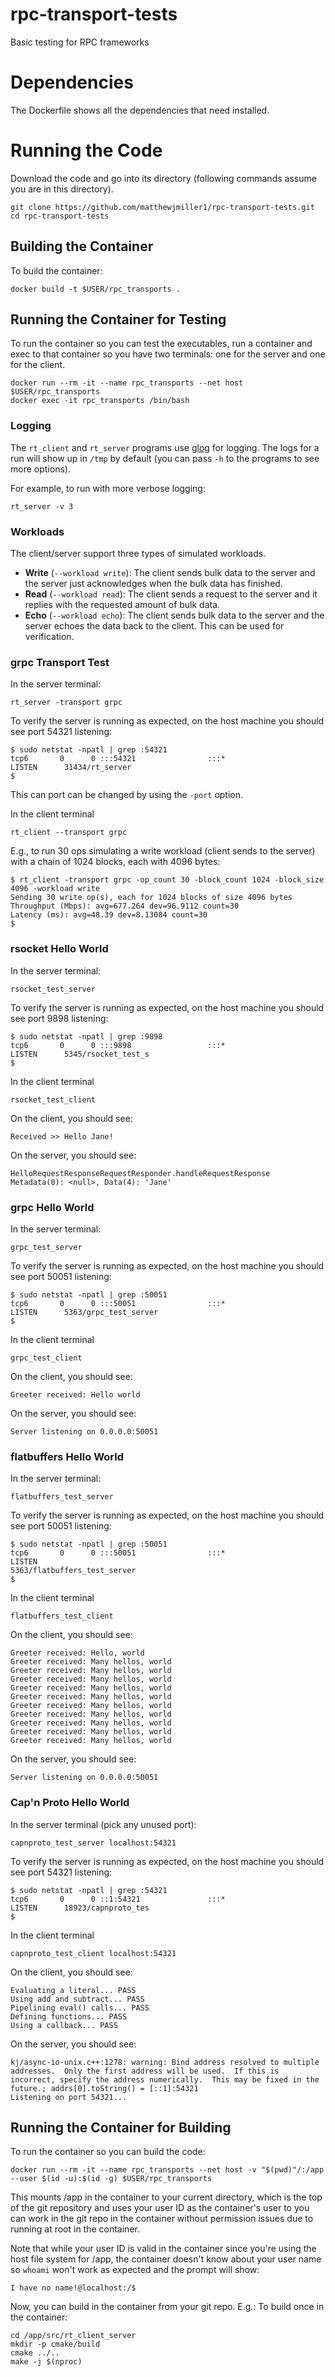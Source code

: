 # rpc-transport-tests
Basic testing for RPC frameworks

# Dependencies
The Dockerfile shows all the dependencies that need installed.

# Running the Code
Download the code and go into its directory (following commands assume
you are in this directory).

```
git clone https://github.com/matthewjmiller1/rpc-transport-tests.git
cd rpc-transport-tests
```

## Building the Container
To build the container:
```
docker build -t $USER/rpc_transports .
```

## Running the Container for Testing
To run the container so you can test the executables, run a container and exec
to that container so you have two terminals: one for the server and one for the
client.
```
docker run --rm -it --name rpc_transports --net host $USER/rpc_transports
docker exec -it rpc_transports /bin/bash
```

### Logging
The `rt_client` and `rt_server` programs use
[glog](https://github.com/google/glog) for logging. The logs for a run will show
up in `/tmp` by default (you can pass `-h` to the programs to see more options).

For example, to run with more verbose logging:
```
rt_server -v 3
```

### Workloads
The client/server support three types of simulated workloads.
* __Write__ (```--workload write```): The client sends bulk data to the
server and the server just acknowledges when the bulk data has finished.
* __Read__ (```--workload read```): The client sends a request to the
server and it replies with the requested amount of bulk data.
* __Echo__ (```--workload echo```): The client sends bulk data to the server
and the server echoes the data back to the client. This can be used for
verification.

### grpc Transport Test
In the server terminal:
```
rt_server -transport grpc
```

To verify the server is running as expected, on the host machine you should see
port 54321 listening:
```
$ sudo netstat -npatl | grep :54321
tcp6       0      0 :::54321                :::*                    LISTEN      31434/rt_server
$
```

This can port can be changed by using the `-port` option.

In the client terminal
```
rt_client --transport grpc
```

E.g., to run 30 ops simulating a write workload (client sends to the server)
with a chain of 1024 blocks, each with 4096 bytes:
```
$ rt_client -transport grpc -op_count 30 -block_count 1024 -block_size 4096 -workload write
Sending 30 write op(s), each for 1024 blocks of size 4096 bytes
Throughput (Mbps): avg=677.264 dev=96.9112 count=30
Latency (ms): avg=48.39 dev=8.13084 count=30
$ 
```

### rsocket Hello World
In the server terminal:
```
rsocket_test_server
```

To verify the server is running as expected, on the host machine you should see
port 9898 listening:
```
$ sudo netstat -npatl | grep :9898
tcp6       0      0 :::9898                 :::*                    LISTEN      5345/rsocket_test_s 
$
```

In the client terminal
```
rsocket_test_client
```

On the client, you should see:
```
Received >> Hello Jane!
```

On the server, you should see:
```
HelloRequestResponseRequestResponder.handleRequestResponse Metadata(0): <null>, Data(4): 'Jane'
```

### grpc Hello World
In the server terminal:
```
grpc_test_server
```

To verify the server is running as expected, on the host machine you should see
port 50051 listening:
```
$ sudo netstat -npatl | grep :50051
tcp6       0      0 :::50051                :::*                    LISTEN      5363/grpc_test_server
$
```

In the client terminal
```
grpc_test_client
```

On the client, you should see:
```
Greeter received: Hello world
```

On the server, you should see:
```
Server listening on 0.0.0.0:50051
```

### flatbuffers Hello World
In the server terminal:
```
flatbuffers_test_server
```

To verify the server is running as expected, on the host machine you should see
port 50051 listening:
```
$ sudo netstat -npatl | grep :50051
tcp6       0      0 :::50051                :::*                    LISTEN
5363/flatbuffers_test_server
$
```

In the client terminal
```
flatbuffers_test_client
```

On the client, you should see:
```
Greeter received: Hello, world
Greeter received: Many hellos, world
Greeter received: Many hellos, world
Greeter received: Many hellos, world
Greeter received: Many hellos, world
Greeter received: Many hellos, world
Greeter received: Many hellos, world
Greeter received: Many hellos, world
Greeter received: Many hellos, world
Greeter received: Many hellos, world
Greeter received: Many hellos, world
```

On the server, you should see:
```
Server listening on 0.0.0.0:50051
```

### Cap'n Proto Hello World
In the server terminal (pick any unused port):
```
capnproto_test_server localhost:54321
```

To verify the server is running as expected, on the host machine you should see
port 54321 listening:
```
$ sudo netstat -npatl | grep :54321
tcp6       0      0 ::1:54321               :::*                    LISTEN      18923/capnproto_tes
$
```

In the client terminal
```
capnproto_test_client localhost:54321
```

On the client, you should see:
```
Evaluating a literal... PASS
Using add and subtract... PASS
Pipelining eval() calls... PASS
Defining functions... PASS
Using a callback... PASS
```

On the server, you should see:
```
kj/async-io-unix.c++:1278: warning: Bind address resolved to multiple addresses.  Only the first address will be used.  If this is incorrect, specify the address numerically.  This may be fixed in the future.; addrs[0].toString() = [::1]:54321
Listening on port 54321...
```

## Running the Container for Building
To run the container so you can build the code:
```
docker run --rm -it --name rpc_transports --net host -v "$(pwd)"/:/app --user $(id -u):$(id -g) $USER/rpc_transports
```

This mounts /app in the container to your current directory, which is the top
of the git repository and uses your user ID as the container's user to you can
work in the git repo in the container without permission issues due to running
at root in the container.

Note that while your user ID is valid in the container since you're using the
host file system for /app, the container doesn't know about your user name so
`whoami` won't work as expected and the prompt will show:
```
I have no name!@localhost:/$
```

Now, you can build in the container from your git repo. E.g.:
To build once in the container:
```
cd /app/src/rt_client_server
mkdir -p cmake/build
cmake ../..
make -j $(nproc)
```
